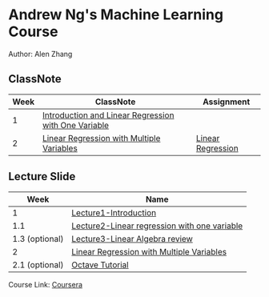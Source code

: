 # Andrew Ng's Machine Learning Course  

Author: Alen Zhang

## ClassNote

| Week | ClassNote                                                 | Assignment              |
| ---- | --------------------------------------------------------- | ----------------------- |
| 1    | [Introduction and Linear Regression with One Variable][1] |                         |
| 2    | [Linear Regression with Multiple Variables][2]            | [Linear Regression][1a] |

## 

## Lecture Slide

| Week           | Name                                         |
| -------------- | -------------------------------------------- |
| 1              | [Lecture1-Introduction][1l]                        |
| 1.1            | [Lecture2-Linear regression with one variable][1.1l] |
| 1.3 (optional) | [Lecture3-Linear Algebra review][1.2l]               |
| 2              | [Linear Regression with Multiple Variables][2l]      |
| 2.1 (optional) | [Octave Tutorial][2.1l]      |


Course Link: [Coursera](https://www.coursera.org/learn/machine-learning/home/welcome)



[1]:./Week1/ClassNote-Week1.md
[2]:./Week2/ClassNote-Week2.md


[1l]:./LectureSlide/Lecture1-Introduction.pdf
[1.1l]:./LectureSlide/Lecture2-Linear%20regression%20with%20one%20variable.pdf
[1.2l]:./LectureSlide/Lecture3-Linear%20Algebra%20review(optional).pdf
[2l]:./LectureSlide/Lecture4-Multivariate%20Linear%20Regression.pdf
[2.1l]:./LectureSlide/Lecture5.pdf

[1a]:./Assignment/machine-learning-ex1/ex1



